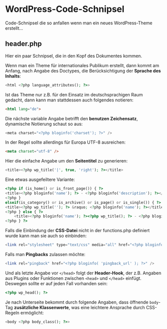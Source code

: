 # WordPress-Code-Schnipsel

Code-Schnipsel die so anfallen wenn man ein neues WordPress-Theme erstellt...

## header.php

Hier ein paar Schnipsel, die in den Kopf des Dokumentes kommen.

Wenn man ein Theme für internationales Publikum erstellt, dann kommt am Anfang, nach Angabe des Doctypes, die Berücksichtigung der **Sprache des Inhalts**:

``` php
<html <?php language_attributes(); ?>>
```

Ist das Theme nur z.B. für den Einsatz im deutschsprachigen Raum gedacht, dann kann man stattdessen auch folgendes notieren:

``` html
<html lang="de">
```

Die nächste variable Angabe betrifft den **benutzen Zeichensatz**, dynamische Notierung schaut so aus:

``` php
<meta charset="<?php bloginfo('charset'); ?>" />
```

In der Regel sollte allerdings für Europa UTF-8 ausreichen:

``` html
<meta charset="utf-8" />
```
Hier die einfache Angabe um den **Seitentitel** zu generieren:

``` php
<title><?php wp_title('|', true, 'right'); ?></title>
```

Eine etwas ausgefeiltere Variante:

``` php
<?php if (is_home() or is_front_page()) { ?>
<title><?php bloginfo('name'); ?> - <?php bloginfo('description'); ?></title>
<?php }
elseif(is_category() or is_archive() or is_page() or is_single()) { ?>
<title><?php wp_title(''); ?> &raquo; <?php bloginfo('name'); ?></title>
<?php } else { ?>
    <title><?php bloginfo('name'); ?><?php wp_title(); ?> - <?php bloginfo('description'); ?> | <?php bloginfo(); ?></title>
<?php } ?>
```

Falls die Einbindung der **CSS-Datei** nicht in der functions.php definiert wurde kann man sie auch so einbinden:

``` php
<link rel="stylesheet" type="text/css" media="all" href="<?php bloginfo('stylesheet_url'); ?>" />
```

Falls man **Pingbacks** zulassen möchte:

``` php
<link rel="pingback" href="<?php bloginfo( 'pingback_url' ); ?>" />
```
Und als letzte Angabe vor `</head>` folgt der **Header-Hook**, der z.B. Angaben aus Plugins oder Funktionen zwischen `<head>` und `</head>` einfügt. Deswegen sollte er auf jeden Fall vorhanden sein:

```php
<?php wp_head(); ?>
```

Je nach Unterseite bekommt durch folgende Angaben, dass öffnende `body`-Tag **zusätzliche Klassenwerte**, was eine leichtere Ansprache durch CSS-Regeln ermöglicht:

```php
<body <?php body_class(); ?>>
```